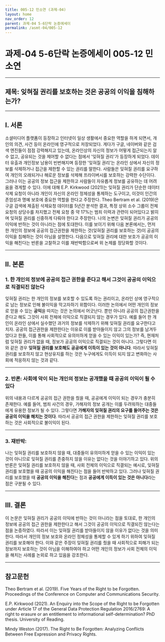 ```yaml
---
title: 005-12 민소연 (과제-04)
layout: home
nav_order: 12
parent: 과제-04 5-6단락 논증에세이
permalink: /asmt-04/005-12
---
```


# 과제-04 5-6단락 논증에세이 005-12 민소연 

---

## 제목: 잊혀질 권리를 보호하는 것은 공공의 이익을 침해하는가?

---

## I. 서론

소셜미디어 플랫폼이 등장하고 인터넷이 일상 생활에서 중요한 역할을 하게 되면서, 개인의 의견, 사건 등이 온라인에 영구적으로 저장되었다. 게다가 구글, 네이버와 같은 검색 엔진들이 점점 강력해지고 있는데, 온라인상의 자신의 정보가 어떻게 접근되는지 알 수 없고, 공유되는 것을 제어할 수 없다는 점에서 '잊혀질 권리'가 등장하게 되었다. 데이터 유출과 개인정보 남용이 빈번해지며 등장한 '잊혀질 권리'는 온라인 상에서 자신의 정보를 삭제하거나 접근을 제한할 수 있는 권리를 말한다. 사람들은 잊혀질 권리를 요구하여 개인의 오래되거나 해로운 정보를 삭제해 프라이버시를 보호하는 강력한 수단이다. 그러나 이는 공공의 정보 접근을 제한하고 사람들이 자유롭게 정보를 공유하는 데 어려움을 겪게할 수 있다. 이에 대해 E.P. Kirkwood (2021)는 잊혀질 권리가 단순한 데이터 삭제 요청이 아니라 개인이 자신의 온라인 정체성을 통제하는 도구이고, 이것이 인간의 존엄성과 명예 보호에 중요한 역할을 한다고 주장한다. Theo Bertram et al. (2019)은 구글 검색에 제출된 삭제요청 데이터를 5년간 분석한 결과, 특정 상위 소수 그룹이 전체 요청의 상당수를 차지했고 전체 요청 중 약 17%는 범죄 이력과 관련이 되어있다고 밝히며 잊혀질 권리를 신중하게 다뤄야 한다고 주장한다. 나의 논변은 잊혀질 권리가 공공의 이익에 반하는 것이 아니라는 점에 토대한다. 이를 보이기 위해 다음 본론에서는, 먼저 한 개인의 정보에 공공의 접근권한을 제한하는 것(잊혀질 권리를 보호하는 것)이 공공의 이익을 침해하는 것이 아님을 설명한다. 다음으로 잊혀질 권리에 대한 보호가 공공의 이익을 해친다는 반론을 고찰하고 이를 재반박함으로써 위 논제를 정당화할 것이다.

---

## II. 본론

### 1. 한 개인의 정보에 공공의 접근 권한을 준다고 해서 그것이 공공의 이익으로 직결되진 않는다 

잊혀질 권리는 한 개인의 정보를 보호할 수 있도록 하는 권리이고, 온라인 상에 영구적으로 남는 정보로 인해 불이익을 막고자하기 위함이다. 이러한 논의에서 어떤 개인의 정보로 얻을 수 있는 **공익**을 따지는 것은 논의에서 어긋난다. 뿐만 아니라 공공의 접근권한을 준다고 해도 그것이 사회 전체에 이익으로 직결되지 않는 경우가 있다. 예를 들어 한 개인이 온라인 상에서 실수했던 과거의 정보를 삭제하기 위해 잊혀질 권리를 요구한다고 치자. 공공의 접근권한을 제한한다는 이유로 이를 받아들이지 않고 그의 정보를 남겨두었다고 한들, 이를 통해 사회적으로 유의미하게 얻을 수 있는 이익이 있는가? 즉, 현재처럼 잊혀질 권리가 없을 때, 정보가 공공의 이익으로 직결되는 것이 아니다. 그렇다면 이와 같은 경우 **잊혀질 권리를 보호해도 공공에게 이득이 있는 것이 아니다**. 따라서 잊혀질 권리를 보호하지 않고 현상유지를 하는 것은 누구에게도 이득이 되지 않고 변화하는 사회에 적응하지 않는 것과 같다.

---

### 2. 반론: 사회에 악이 되는 개인의 정보는 공개했을 때 공공의 이익이 될 수 있다

위의 내용과 다르게 공공의 접근 권한을 줬을 때, 공공에게 이익이 되는 경우가 충분히 존재한다. 예를 들어, 범죄 사건의 경우, 가해자의 정보 공개는 이를 두려워하는 대중들에게 유용한 정보가 될 수 있다. 그렇다면 **가해자의 잊혀질 권리의 요구를 들어주는 것은 공공의 이익을 해치는 것이다**. 따라서 공공의 접근 권한을 제한하는 잊혀질 권리를 보호하는 것은 사회적으로 불이익이 된다. 

---

### 3. 재반박: 

나는 잊혀질 권리를 보호하지 않을 때, 대중들이 유의미하게 얻을 수 있는 이익이 있는 것이 아니므로 잊혀질 권리를 존중하지 않을 이유는 없다는 것을 이야기하고 있다. 위의 반론은 잊혀질 권리를 보호하지 않을 때, 사회 전체의 이익으로 직결되는 예시로, 잊혀질 권리를 보호했을 때 공공의 이익을 해친다는 점을 들어 반박하고 있다. 그러나 잊혀질 권리를 보호했을 때 **공공의 이익을 해친다**는 점과 **공공에게 이득이 있는 것은 아니다**라는 점은 구분될 수 있다. 

---

## III. 결론 

이 논문은 잊혀질 권리가 공공의 이익에 반하는 것이 아니라는 점을 토대로, 한 개인의 정보에 공공의 접근 권한을 제한한다고 해서 그것이 공공의 이익으로 직결되진 않는다는 점을 논증하였다. 따라서 이는 잊혀질 권리를 받아들이지 않을 이유가 없다는 것을 의미한다. 따라서 개인의 정보 보호와 온라인 정체성을 통제할 수 있게 하기 위하여 잊혀질 권리를 보호해야 한다. 이와 같은 주장이 잊혀질 권리를 줬을 때 사회적으로 피해가 되는 정보까지 보호하는 것이 아님을 이해하여야 하고 어떤 개인의 정보가 사회 전체의 이익을 해치는 사례를 논외로 하고 있음을 강조한다. 

---

## 참고문헌 

Theo Bertram et al. (2019). Five Years of the Right to be Forgotten. Proceedings of the Conference on Computer and Communications Security.

E.P. Kirkwood (2021). An Enquiry into the Scope of the Right to be Forgotten under Article 17 of the General Data Protection Regulation 2016/2769: A right to erasure or an entitlement to informational self-determination? PhD thesis. University of Reading.

Mindy Weston (2017). The Right to Be Forgotten: Analyzing Conflicts Between Free Expression and Privacy Rights.
